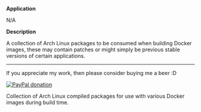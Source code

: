 **Application**

N/A

**Description**

A collection of Arch Linux packages to be consumed when building Docker images, these may contain patches or might simply be previous stable versions of certain applications.
___
If you appreciate my work, then please consider buying me a beer  :D

[![PayPal donation](https://www.paypal.com/en_US/i/btn/btn_donate_SM.gif)](https://www.paypal.com/cgi-bin/webscr?cmd=_s-xclick&hosted_button_id=MM5E27UX6AUU4)

Collection of Arch Linux compiled packages for use with various Docker images during build time.
